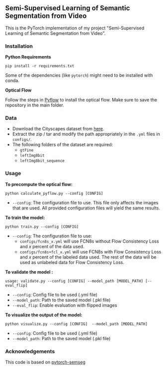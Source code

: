 ## Semi-Supervised Learning of Semantic Segmentation from Video

This is the PyTorch implementation of my project "Semi-Supervised Learning of Semantic Segmentation from Video".


### Installation


**Python Requirements**
```shell
pip install -r requirements.txt
```
Some of the dependencies (like `pytorch`) might need to be installed with conda.

**Optical Flow**

Follow the steps in [Pyflow](https://github.com/pathak22/pyflow) to install the optical flow.
Make sure to save the repository in the main folder.

### Data

* Download the Cityscapes dataset from [here](https://www.cityscapes-dataset.com/).
* Extract the zip / tar and modify the path appropriately in the `.yml` files in `configs/`.
* The following folders of the dataset are required:
    - `gtFine`
    - `leftImg8bit`
    - `leftImg8bit_sequence`


### Usage

**To precompute the optical flow:**

```shell
python calculate_pyflow.py --config [CONFIG] 
```
 * `--config`: The configuration file to use. 
This file only affects the images that are used. 
All provided configuration files will yield the same results.


**To train the model:**

```shell
python train.py --config [CONFIG] 
```
 * `--config`: The configuration file to use:
    - `configs/fcn8s_x.yml` will use FCN8s without Flow Consistency Loss and *x* percent of the data used.
    - `configs/fcn8s+fcl_x.yml` will use FCN8s with Flow Consistency Loss and *x* percent of the labeled data used.
 The rest of the data will be used as unlabeled data for Flow Consistency Loss.


**To validate the model :**
```shell
usage: validate.py --config [CONFIG] --model_path [MODEL_PATH] [--eval_flip]
```
 * `--config`: Config file to be used (.yml file)
 * `--model_path`: Path to the saved model (.pkl file)
 * `--eval_flip`: Enable evaluation with flipped images



**To visualize the output of the model:**

```shell
python visualize.py --config [CONFIG]  --model_path [MODEL_PATH]
```
 * `--config`: Config file to be used (.yml file)
 * `--model_path`: Path to the saved model (.pkl file)


### Acknowledgements
This code is based on [pytorch-semseg](https://github.com/meetshah1995/pytorch-semseg)

